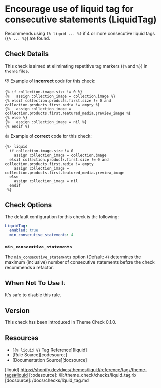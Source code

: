 # Encourage use of liquid tag for consecutive statements (LiquidTag)

Recommends using `{% liquid ... %}` if 4 or more consecutive liquid tags (`{% ... %}`) are found.

## Check Details

This check is aimed at eliminating repetitive tag markers (`{%` and `%}`) in theme files.

:-1: Example of **incorrect** code for this check:

```liquid
{% if collection.image.size != 0 %}
{%   assign collection_image = collection.image %}
{% elsif collection.products.first.size != 0 and collection.products.first.media != empty %}
{%   assign collection_image = collection.products.first.featured_media.preview_image %}
{% else %}
{%   assign collection_image = nil %}
{% endif %}
```

:+1: Example of **correct** code for this check:

```liquid
{%- liquid
  if collection.image.size != 0
    assign collection_image = collection.image
  elsif collection.products.first.size != 0 and collection.products.first.media != empty
    assign collection_image = collection.products.first.featured_media.preview_image
  else
    assign collection_image = nil
  endif
-%}
```

## Check Options

The default configuration for this check is the following:

```yaml
LiquidTag:
  enabled: true
  min_consecutive_statements: 4
```

### `min_consecutive_statements`

The `min_consecutive_statements` option (Default: `4`) determines the maximum (inclusive) number of consecutive statements before the check recommends a refactor.

## When Not To Use It

It's safe to disable this rule.

## Version

This check has been introduced in Theme Check 0.1.0.

## Resources

- [`{% liquid %}` Tag Reference][liquid]
- [Rule Source][codesource]
- [Documentation Source][docsource]

[liquid] https://shopify.dev/docs/themes/liquid/reference/tags/theme-tags#liquid
[codesource]: /lib/theme_check/checks/liquid_tag.rb
[docsource]: /docs/checks/liquid_tag.md
